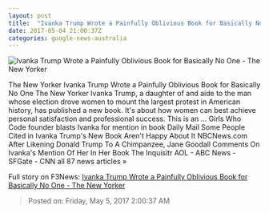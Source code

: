 ```yaml
---
layout: post
title:  "Ivanka Trump Wrote a Painfully Oblivious Book for Basically No One - The New Yorker"
date: 2017-05-04 21:00:37Z
categories: google-news-australia
---
```


![Ivanka Trump Wrote a Painfully Oblivious Book for Basically No One - The New Yorker](http://www.newyorker.com/wp-content/uploads/2017/05/Tolentino-book-4-1200x630-1493936938.jpg)

The New Yorker Ivanka Trump Wrote a Painfully Oblivious Book for Basically No One The New Yorker Ivanka Trump, a daughter of and aide to the man whose election drove women to mount the largest protest in American history, has published a new book. It's about how women can best achieve personal satisfaction and professional success. This is an ... Girls Who Code founder blasts Ivanka for mention in book Daily Mail Some People Cited in Ivanka Trump's New Book Aren't Happy About It NBCNews.com After Likening Donald Trump To A Chimpanzee, Jane Goodall Comments On Ivanka's Mention Of Her In Her Book The Inquisitr AOL - ABC News - SFGate - CNN all 87 news articles »


Full story on F3News: [Ivanka Trump Wrote a Painfully Oblivious Book for Basically No One - The New Yorker](http://www.f3nws.com/n/qKqqWB)

> Posted on: Friday, May 5, 2017 2:00:37 AM
